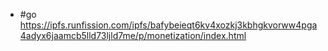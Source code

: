 - #go https://ipfs.runfission.com/ipfs/bafybeieqt6kv4xozkj3kbhgkvorww4pga4adyx6jaamcb5lld73ljld7me/p/monetization/index.html